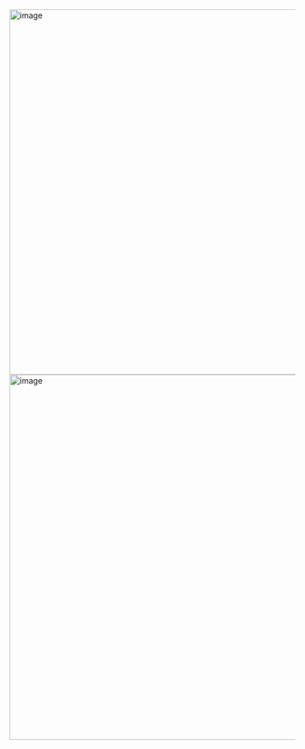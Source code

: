 
<img width="643" alt="image" src="https://github.com/user-attachments/assets/cefa9008-d010-4b67-9b05-36035a098b2e" />
<img width="643" alt="image" src="https://github.com/user-attachments/assets/cefa9008-d010-4b67-9b05-36035a098b2e" />


<!--
**roddor96/roddor96** is a ✨ _special_ ✨ repository because its `README.md` (this file) appears on your GitHub profile.

Here are some ideas to get you started:

- 🔭 I’m currently working on ...
- 🌱 I’m currently learning ...
- 👯 I’m looking to collaborate on ...
- 🤔 I’m looking for help with ...
- 💬 Ask me about ...
- 📫 How to reach me: ...
- 😄 Pronouns: ...
- ⚡ Fun fact: ...
-->
